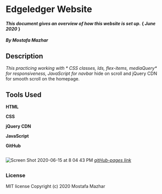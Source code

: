 ﻿# Edgeledger Website

#### _This document gives an overview of how this website is set up._ { ***June 2020*** }

##### By _**Mostafa Mazhar**_
##
## Description

_This practicing working with  * CSS classes, Ids, flex-items, mediaQuery* for responsiveness, *JavaScript* for _navbar__ hide on scroll and jQuery CDN for smooth scroll on the homepage.
##

## Tools Used

**HTML** 
 
**CSS**

**jQuery CDN**

**JavaScript**

**GitHub**

##

![Screen Shot 2020-06-15 at 8 04 43 PM](https://user-images.githubusercontent.com/65758011/84718616-08005600-af47-11ea-8b48-f22bf35e943e.png )
[*gitHub-pages link*](https://mostafamazhar.github.io/edgeledger_website/)
##

### License
MIT license
Copyright (c) 2020 Mostafa Mazhar
 




  


